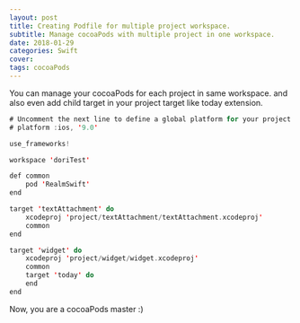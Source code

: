 ```yaml
---
layout: post
title: Creating Podfile for multiple project workspace.
subtitle: Manage cocoaPods with multiple project in one workspace.
date: 2018-01-29
categories: Swift
cover:
tags: cocoaPods
---
```


You can manage your cocoaPods for each project in same workspace.
and also even add child target in your project target like today extension.


```swift
# Uncomment the next line to define a global platform for your project
# platform :ios, '9.0'

use_frameworks!

workspace 'doriTest'

def common
    pod 'RealmSwift'
end

target 'textAttachment' do
    xcodeproj 'project/textAttachment/textAttachment.xcodeproj'
    common
end

target 'widget' do
    xcodeproj 'project/widget/widget.xcodeproj'
    common
    target 'today' do
    end
end


```


Now, you are a cocoaPods master :)
